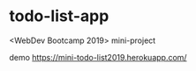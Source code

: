 # todo-list-app
<WebDev Bootcamp 2019> mini-project

demo https://mini-todo-list2019.herokuapp.com/
